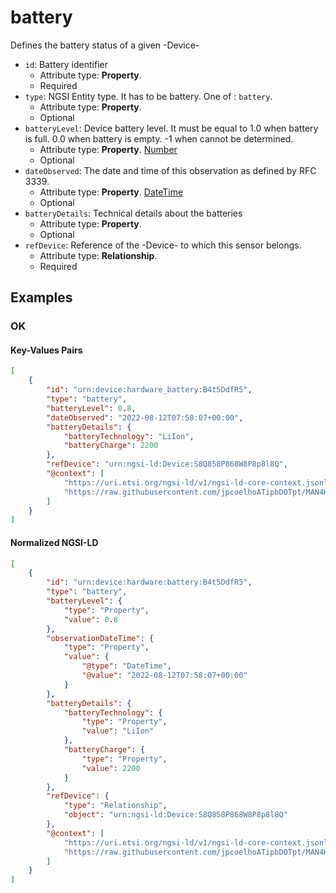 # battery

Defines the battery status of a given -Device-
-  `id`: Battery identifier
   -  Attribute type: **Property**. 
   -  Required
-  `type`: NGSI Entity type. It has to be battery. One of : `battery`.
   -  Attribute type: **Property**. 
   -  Optional
-  `batteryLevel`: Device battery level. It must be equal to 1.0 when battery is full. 0.0 when battery is empty. -1 when cannot be determined.
   -  Attribute type: **Property**. [Number](https://schema.org/Number)
   -  Optional
-  `dateObserved`: The date and time of this observation as defined by RFC 3339.
   -  Attribute type: **Property**. [DateTime](https://schema.org/DateTime)
   -  Optional
-  `batteryDetails`: Technical details about the batteries
   -  Attribute type: **Property**. 
   -  Optional
-  `refDevice`: Reference of the -Device- to which this sensor belongs.
   -  Attribute type: **Relationship**. 
   -  Required



## Examples

### OK


#### Key-Values Pairs

```json
[
    {
        "id": "urn:device:hardware_battery:B4t5DdfR5",
        "type": "battery",
        "batteryLevel": 0.8,
        "dateObserved": "2022-08-12T07:58:07+00:00",
        "batteryDetails": {
            "batteryTechnology": "LiIon",
            "batteryCharge": 2200
        },
        "refDevice": "urn:ngsi-ld:Device:S8Q858P868W8P8p8l8Q",
        "@context": [
            "https://uri.etsi.org/ngsi-ld/v1/ngsi-ld-core-context.jsonld",
            "https://raw.githubusercontent.com/jpcoelhoATipbDOTpt/MAN4HEALTH/main/DataModel/Hardware/Battery/Context/context-keyvalues.jsonld"
        ]
    }
]
```

#### Normalized NGSI-LD

```json
[
    {
        "id": "urn:device:hardware:battery:B4t5DdfR5",
        "type": "battery",
        "batteryLevel": {
            "type": "Property",
            "value": 0.8
        },
        "observationDateTime": {
            "type": "Property",
            "value": {
                "@type": "DateTime",
                "@value": "2022-08-12T07:58:07+00:00"
            }
        },
        "batteryDetails": {
            "batteryTechnology": {
                "type": "Property",
                "value": "LiIon"
            },
            "batteryCharge": {
                "type": "Property",
                "value": 2200
            }
        },
        "refDevice": {
            "type": "Relationship",
            "object": "urn:ngsi-ld:Device:S8Q858P868W8P8p8l8Q"
        },
        "@context": [
            "https://uri.etsi.org/ngsi-ld/v1/ngsi-ld-core-context.jsonld",
            "https://raw.githubusercontent.com/jpcoelhoATipbDOTpt/MAN4HEALTH/main/DataModel/Hardware/Battery/Context/context-normalized.jsonld"
        ]
    }
]
```
